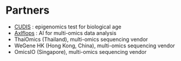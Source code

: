 # Partners

* [CUDIS](https://www.cudis.xyz/) : epigenomics test for biological age
* [Axlflops](https://axlflops.ai/) : AI for multi-omics data analysis
* ThaiOmics (Thailand), multi-omics sequencing vendor
* WeGene HK (Hong Kong, China), multi-omics sequencing vendor
* OmicsIO (Singapore), multi-omics sequencing vendor

